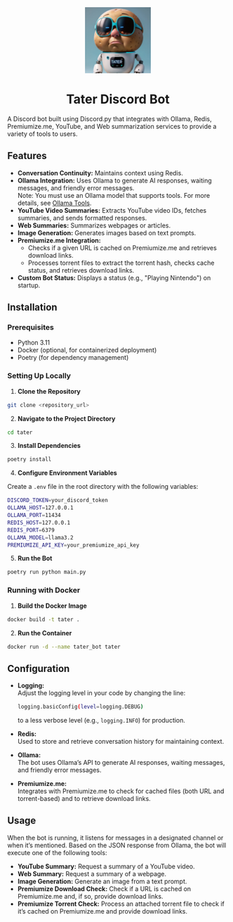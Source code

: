 <div align="center"> <img src="https://raw.githubusercontent.com/MasterPhooey/Tater/refs/heads/main/tater.png" alt="Tater Discord Bot" width="150"/> <h1>Tater Discord Bot</h1> </div>

A Discord bot built using Discord.py that integrates with Ollama, Redis, Premiumize.me, YouTube, and Web summarization services to provide a variety of tools to users.

## Features

- **Conversation Continuity:** Maintains context using Redis.
- **Ollama Integration:** Uses Ollama to generate AI responses, waiting messages, and friendly error messages.<br> Note: You must use an Ollama model that supports tools. For more details, see [Ollama Tools](https://ollama.com/search?c=tools).
- **YouTube Video Summaries:** Extracts YouTube video IDs, fetches summaries, and sends formatted responses.
- **Web Summaries:** Summarizes webpages or articles.
- **Image Generation:** Generates images based on text prompts.
- **Premiumize.me Integration:**
  - Checks if a given URL is cached on Premiumize.me and retrieves download links.
  - Processes torrent files to extract the torrent hash, checks cache status, and retrieves download links.
- **Custom Bot Status:** Displays a status (e.g., "Playing Nintendo") on startup.

## Installation

### Prerequisites
- Python 3.11
- Docker (optional, for containerized deployment)
- Poetry (for dependency management)

### Setting Up Locally

1. **Clone the Repository**

```bash
git clone <repository_url>
```

2. **Navigate to the Project Directory**

```bash
cd tater
```

3. **Install Dependencies**

```bash
poetry install
```

4. **Configure Environment Variables**

Create a `.env` file in the root directory with the following variables:

```bash
DISCORD_TOKEN=your_discord_token
OLLAMA_HOST=127.0.0.1
OLLAMA_PORT=11434
REDIS_HOST=127.0.0.1
REDIS_PORT=6379
OLLAMA_MODEL=llama3.2
PREMIUMIZE_API_KEY=your_premiumize_api_key
```

5. **Run the Bot**

```bash
poetry run python main.py
```

### Running with Docker

1. **Build the Docker Image**

```bash
docker build -t tater .
```

2. **Run the Container**

```bash
docker run -d --name tater_bot tater
```

## Configuration

- **Logging:**  
  Adjust the logging level in your code by changing the line:
  
  ```bash
  logging.basicConfig(level=logging.DEBUG)
  ```
  
  to a less verbose level (e.g., `logging.INFO`) for production.
  
- **Redis:**  
  Used to store and retrieve conversation history for maintaining context.
  
- **Ollama:**  
  The bot uses Ollama’s API to generate AI responses, waiting messages, and friendly error messages.
  
- **Premiumize.me:**  
  Integrates with Premiumize.me to check for cached files (both URL and torrent-based) and to retrieve download links.

## Usage

When the bot is running, it listens for messages in a designated channel or when it’s mentioned. Based on the JSON response from Ollama, the bot will execute one of the following tools:

- **YouTube Summary:** Request a summary of a YouTube video.
- **Web Summary:** Request a summary of a webpage.
- **Image Generation:** Generate an image from a text prompt.
- **Premiumize Download Check:** Check if a URL is cached on Premiumize.me and, if so, provide download links.
- **Premiumize Torrent Check:** Process an attached torrent file to check if it’s cached on Premiumize.me and provide download links.
